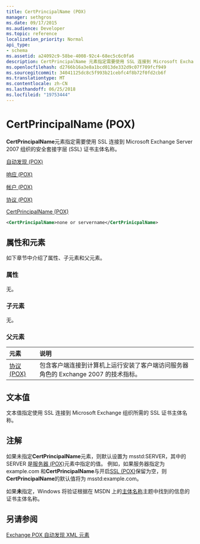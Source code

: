```yaml
---
title: CertPrincipalName (POX)
manager: sethgros
ms.date: 09/17/2015
ms.audience: Developer
ms.topic: reference
localization_priority: Normal
api_type:
- schema
ms.assetid: a24092c9-58be-4008-92c4-68ec5c6c0fa6
description: CertPrincipalName 元素指定需要使用 SSL 连接到 Microsoft Exchange Server 2007 组织的安全套接字层 (SSL) 证书主体名称。
ms.openlocfilehash: d2766b16a3e8a1bcd013de332d9c07f709fcf949
ms.sourcegitcommit: 34041125dc8c5f993b21cebfc4f8b72f0fd2cb6f
ms.translationtype: MT
ms.contentlocale: zh-CN
ms.lasthandoff: 06/25/2018
ms.locfileid: "19753444"
---
```

# <a name="certprincipalname-pox"></a>CertPrincipalName (POX)

**CertPrincipalName**元素指定需要使用 SSL 连接到 Microsoft Exchange Server 2007 组织的安全套接字层 (SSL) 证书主体名称。 
  
[自动发现 (POX)](autodiscover-pox.md)
  
[响应 (POX)](response-pox.md)
  
[帐户 (POX)](account-pox.md)
  
[协议 (POX)](protocol-pox.md)
  
[CertPrincipalName (POX)](certprincipalname-pox.md)
  
```xml
<CertPrincipalName>none or servername</CertPrinicpalName>
```

## <a name="attributes-and-elements"></a>属性和元素

如下章节中介绍了属性、子元素和父元素。
  
### <a name="attributes"></a>属性

无。
  
### <a name="child-elements"></a>子元素

无。
  
### <a name="parent-elements"></a>父元素

|**元素**|**说明**|
|:-----|:-----|
|[协议 (POX)](protocol-pox.md) <br/> |包含客户端连接到计算机上运行安装了客户端访问服务器角色的 Exchange 2007 的技术指标。  <br/> |
   
## <a name="text-value"></a>文本值

文本值指定使用 SSL 连接到 Microsoft Exchange 组织所需的 SSL 证书主体名称。
  
## <a name="remarks"></a>注解

如果未指定**CertPrincipalName**元素，则默认设置为 msstd:SERVER，其中的 SERVER 是[服务器 (POX)](server-pox.md)元素中指定的值。 例如，如果服务器指定为 example.com 和**CertPrincipalName**与开启[SSL (POX)](ssl-pox.md)保留为空，则**CertPrincipalName**的默认值将为 msstd:example.com。 
  
如果**未**指定，Windows 将验证根据在 MSDN 上的[主体名称](http://go.microsoft.com/fwlink/?LinkId=93417)主题中找到的信息的证书主体名称。 
  
## <a name="see-also"></a>另请参阅



[Exchange POX 自动发现 XML 元素](pox-autodiscover-xml-elements-for-exchange.md)

